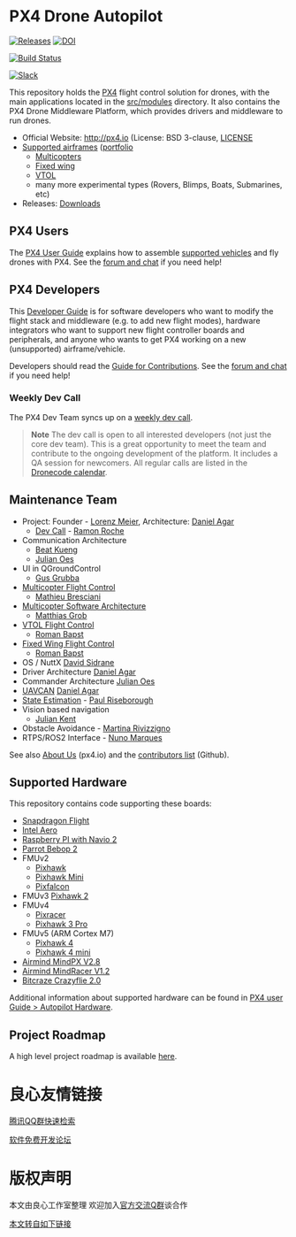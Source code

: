 # PX4 Drone Autopilot

[![Releases](https://img.shields.io/github/release/PX4/Firmware.svg)](https://github.com/PX4/Firmware/releases) [![DOI](https://zenodo.org/badge/22634/PX4/Firmware.svg)](https://zenodo.org/badge/latestdoi/22634/PX4/Firmware)

[![Build Status](http://ci.px4.io:8080/buildStatus/icon?job=PX4/Firmware/master)](http://ci.px4.io:8080/blue/organizations/jenkins/PX4%2FFirmware/activity)

[![Slack](https://px4-slack.herokuapp.com/badge.svg)](http://slack.px4.io)

This repository holds the [PX4](http://u.720life.cn/g/fdb48169940789ea44a0e199fe15aaab) flight control solution for drones, with the main applications located in the [src/modules](http://u.720life.cn/g/54145d0471d91890860f7f8463c03046a50de737ecd764e71eae4128c45a89c4c6fc5d03cd876158f763ff1e24badbff2e8ea8b5213df360f8f957c115971639) directory. It also contains the PX4 Drone Middleware Platform, which provides drivers and middleware to run drones.

* Official Website: http://px4.io (License: BSD 3-clause, [LICENSE](http://u.720life.cn/g/54145d0471d91890860f7f8463c03046a50de737ecd764e71eae4128c45a89c4600b1b48247cd6c60c5e5825fa6b6ae2781a11cc4048862fa5c64e75b68a07d6)
* [Supported airframes](http://u.720life.cn/g/d027d664162e93e37bec3524233d06b8ee434dc6c7a4957a7c68fb14649094d01b5fae414f3550b983de4a4c795e49f5281616db0e1452b9db820ec24d602378) ([portfolio](http://u.720life.cn/g/08b87e370f9fe67ff38a3ae0a4e937963b0378c431284e43776bbb4042327ef4)
  * [Multicopters](http://u.720life.cn/g/d027d664162e93e37bec3524233d06b8ee434dc6c7a4957a7c68fb14649094d01b5fae414f3550b983de4a4c795e49f56bc4af31be6b085e79de7c7ee1d5f280)
  * [Fixed wing](http://u.720life.cn/g/d027d664162e93e37bec3524233d06b8ee434dc6c7a4957a7c68fb14649094d01b5fae414f3550b983de4a4c795e49f58a736bc0399a2005db69a5e7a2026be8)
  * [VTOL](http://u.720life.cn/g/d027d664162e93e37bec3524233d06b8ee434dc6c7a4957a7c68fb14649094d01b5fae414f3550b983de4a4c795e49f502ba4e94c2f7cf95a54db1f244e7fe4e)
  * many more experimental types (Rovers, Blimps, Boats, Submarines, etc)
* Releases: [Downloads](http://u.720life.cn/g/54145d0471d91890860f7f8463c03046a50de737ecd764e71eae4128c45a89c49d20c93aad3617de3ac2ad1a51a6efbc)


## PX4 Users

The [PX4 User Guide](http://u.720life.cn/g/d027d664162e93e37bec3524233d06b8db989d0ce7112b6809d508afd30d40c4) explains how to assemble [supported vehicles](http://u.720life.cn/g/d027d664162e93e37bec3524233d06b8ee434dc6c7a4957a7c68fb14649094d01b5fae414f3550b983de4a4c795e49f5281616db0e1452b9db820ec24d602378) and fly drones with PX4.
See the [forum and chat](http://u.720life.cn/g/d027d664162e93e37bec3524233d06b8563c00b5d9563d8a3b7c05089915ad51) if you need help!


## PX4 Developers

This [Developer Guide](http://u.720life.cn/g/ff533924e9d4f5197c2d33880dfb1c7b89c10f364de118e80b39433136754c72) is for software developers who want to modify the flight stack and middleware (e.g. to add new flight modes), hardware integrators who want to support new flight controller boards and peripherals, and anyone who wants to get PX4 working on a new (unsupported) airframe/vehicle.

Developers should read the [Guide for Contributions](http://u.720life.cn/g/ff533924e9d4f5197c2d33880dfb1c7bb1a2637ca59cade47b41f2889bd8fe1be2cee49e034fc034983c2b43f5e66f06).
See the [forum and chat](http://u.720life.cn/g/ff533924e9d4f5197c2d33880dfb1c7b180b3542f136cefb2842e4eead883aac) if you need help!


### Weekly Dev Call

The PX4 Dev Team syncs up on a [weekly dev call](http://u.720life.cn/g/ff533924e9d4f5197c2d33880dfb1c7bb1a2637ca59cade47b41f2889bd8fe1b5730a402e62b66188f7b7efd4e9dc061).

> **Note** The dev call is open to all interested developers (not just the core dev team). This is a great opportunity to meet the team and contribute to the ongoing development of the platform. It includes a QA session for newcomers. All regular calls are listed in the [Dronecode calendar](http://u.720life.cn/g/f74b0fc30c3c2b7c7185cfd781f0f556662345f2fac8cec3c0d3fd3ccacffa24ac9518f731075f60d4aa77a6cfb71757).


## Maintenance Team

  * Project: Founder - [Lorenz Meier](http://u.720life.cn/g/54145d0471d91890860f7f8463c030467b41107030ac6588a28a4fbefc5d4c21), Architecture: [Daniel Agar](http://u.720life.cn/g/54145d0471d91890860f7f8463c0304607477b4fb4c486cd53e9614adc7ce7e2)
    * [Dev Call](http://u.720life.cn/g/54145d0471d91890860f7f8463c03046a50de737ecd764e71eae4128c45a89c4229377c23aada149caf7e20bad98ace2) - [Ramon Roche](http://u.720life.cn/g/54145d0471d91890860f7f8463c03046b00dacb8e5ab15551b329555369942e1)
  * Communication Architecture
    * [Beat Kueng](http://u.720life.cn/g/54145d0471d91890860f7f8463c03046408118ac18aa926eb35f3e4becd5742d)
    * [Julian Oes](http://u.720life.cn/g/54145d0471d91890860f7f8463c03046782c2fc73af8417832aba2a83dabb23e)
  * UI in QGroundControl
    * [Gus Grubba](http://u.720life.cn/g/54145d0471d91890860f7f8463c03046d6ca7fb0734ffbccdd4df0306d9ee1e3)
  * [Multicopter Flight Control](http://u.720life.cn/g/54145d0471d91890860f7f8463c03046a50de737ecd764e71eae4128c45a89c4124e8b4fcf34041725cca144ac6e06d0abfbbad92da973f120e4f98b17143589)
    * [Mathieu Bresciani](http://u.720life.cn/g/54145d0471d91890860f7f8463c0304614db89507d9233ef12ce71c245327826)
  * [Multicopter Software Architecture](http://u.720life.cn/g/54145d0471d91890860f7f8463c03046a50de737ecd764e71eae4128c45a89c4124e8b4fcf34041725cca144ac6e06d0abfbbad92da973f120e4f98b17143589)
    * [Matthias Grob](http://u.720life.cn/g/54145d0471d91890860f7f8463c03046bd61ed000adc52067f9f093c82d76762)
  * [VTOL Flight Control](http://u.720life.cn/g/54145d0471d91890860f7f8463c03046a50de737ecd764e71eae4128c45a89c4cca5f098c3f5cc6832859dda87606913)
    * [Roman Bapst](http://u.720life.cn/g/54145d0471d91890860f7f8463c0304673407f009b9f8ca32bfca63407fb2c42)
  * [Fixed Wing Flight Control](http://u.720life.cn/g/54145d0471d91890860f7f8463c03046a50de737ecd764e71eae4128c45a89c49eb9d4f7c8485122bbeb7c1798cc3d7c)
    * [Roman Bapst](http://u.720life.cn/g/54145d0471d91890860f7f8463c0304673407f009b9f8ca32bfca63407fb2c42)
  * OS / NuttX [David Sidrane](http://u.720life.cn/g/54145d0471d91890860f7f8463c030461775d4f21d06acbc3d582fcb5856e00c)
  * Driver Architecture [Daniel Agar](http://u.720life.cn/g/54145d0471d91890860f7f8463c0304607477b4fb4c486cd53e9614adc7ce7e2)
  * Commander Architecture [Julian Oes](http://u.720life.cn/g/54145d0471d91890860f7f8463c03046043da3a4af3db4fe59c923dfe9a9973d)
  * [UAVCAN](http://u.720life.cn/g/54145d0471d91890860f7f8463c03046a50de737ecd764e71eae4128c45a89c437b1c8f51ce486a5abf0f044cb90f9e4) [Daniel Agar](http://u.720life.cn/g/54145d0471d91890860f7f8463c0304607477b4fb4c486cd53e9614adc7ce7e2)
  * [State Estimation](http://u.720life.cn/g/54145d0471d91890860f7f8463c03046a50de737ecd764e71eae4128c45a89c4dbd4dbde5798d60edb654dba4e06f83f378880de648de06635b62e95cc381e97294dee6fcaa20546712f0bece8bb1f2886a200a91ae2d085b04fb8c0dfcd0791) - [Paul Riseborough](http://u.720life.cn/g/54145d0471d91890860f7f8463c03046e2fd797623ae87e500d1e4aafcd7ebec)
  * Vision based navigation
    * [Julian Kent](http://u.720life.cn/g/54145d0471d91890860f7f8463c030466e0d047cd7d812f648ad2cefde56cd7f)
  * Obstacle Avoidance - [Martina Rivizzigno](http://u.720life.cn/g/54145d0471d91890860f7f8463c0304694cb8f35edfd482d82a9b4a42a255c2d)
  * RTPS/ROS2 Interface - [Nuno Marques](http://u.720life.cn/g/54145d0471d91890860f7f8463c03046d417924e391f5c1a81ad2b541355318a)

See also [About Us](http://u.720life.cn/g/9f6b02f0a2edacaed5d1d844522fe9d209f5a8517941fc81741bf6cb53e0d9840ec95fda02b4ba8edb4d69bbc2e57d7e) (px4.io) and the [contributors list](http://u.720life.cn/g/54145d0471d91890860f7f8463c03046a50de737ecd764e71eae4128c45a89c492cd1020b625b9f34bbf04e0990b91ee37e8f6e09ba7ce3ba0b56f3094105295) (Github).

## Supported Hardware

This repository contains code supporting these boards:
  * [Snapdragon Flight](http://u.720life.cn/g/d027d664162e93e37bec3524233d06b8c84a062b4d4e81cdec4fdfc253e7ba64e8719d715499ee4f6a7fe168839e82e7a422ebcd9d2cc78583448d11e62702f8)
  * [Intel Aero](http://u.720life.cn/g/d027d664162e93e37bec3524233d06b8c84a062b4d4e81cdec4fdfc253e7ba641a37cc28848dcb80f02ff6ff61679e51ecd153cb7e3a18cd8d5bcf02778aba80)
  * [Raspberry PI with Navio 2](http://u.720life.cn/g/d027d664162e93e37bec3524233d06b8c84a062b4d4e81cdec4fdfc253e7ba64517eb6d47d061a72ef5e457063c5de2f964cc8a58d9e5b9d82e8e37b27c4552ea87e34a5f78ba87cdeb45e799b8e47ea)
  * [Parrot Bebop 2](http://u.720life.cn/g/ff533924e9d4f5197c2d33880dfb1c7bce0768c9765f597fdfccff9c96290507ecb0dab0bddb6d33dfeeb73cc1f3f1fd)
  * FMUv2
    * [Pixhawk](http://u.720life.cn/g/d027d664162e93e37bec3524233d06b8c84a062b4d4e81cdec4fdfc253e7ba64685cf9bfa677f9abda7f89843159d0d9a17d587b374c657adaa03449136f5ff0)
    * [Pixhawk Mini](http://u.720life.cn/g/d027d664162e93e37bec3524233d06b8c84a062b4d4e81cdec4fdfc253e7ba64685cf9bfa677f9abda7f89843159d0d97bccf9539976b0c0b6bff95531094c01)
    * [Pixfalcon](http://u.720life.cn/g/d027d664162e93e37bec3524233d06b8c84a062b4d4e81cdec4fdfc253e7ba64614dd0cdc242b95225918ea80dd64889a931280041ea5775b118ff19f4a84dde)
  * FMUv3 [Pixhawk 2](http://u.720life.cn/g/d027d664162e93e37bec3524233d06b8c84a062b4d4e81cdec4fdfc253e7ba64685cf9bfa677f9abda7f89843159d0d9b8f6b5c8c9196e25cb80dc4e9800d0d3)
  * FMUv4
    * [Pixracer](http://u.720life.cn/g/d027d664162e93e37bec3524233d06b8c84a062b4d4e81cdec4fdfc253e7ba64a1675c35f35b48d7a4dfc44dbfa3ce58fb10056aea958fc4847cdbd73ce9a82d)
    * [Pixhawk 3 Pro](http://u.720life.cn/g/d027d664162e93e37bec3524233d06b8c84a062b4d4e81cdec4fdfc253e7ba64685cf9bfa677f9abda7f89843159d0d96379bb6b82ddfb48f6abbc50b8c13ad3)
  * FMUv5 (ARM Cortex M7)
    * [Pixhawk 4](http://u.720life.cn/g/d027d664162e93e37bec3524233d06b8c84a062b4d4e81cdec4fdfc253e7ba64685cf9bfa677f9abda7f89843159d0d99a35a1e737dd364770100d05c5883135)
    * [Pixhawk 4 mini](http://u.720life.cn/g/d027d664162e93e37bec3524233d06b8c84a062b4d4e81cdec4fdfc253e7ba64685cf9bfa677f9abda7f89843159d0d927088883f2efb3a96505b3b2408ddb30)  
  * [Airmind MindPX V2.8](http://u.720life.cn/g/b4f71cecdfe320d3d9c141cb2049c801be74266dd55c555867ea935c111e81449a4de3809f7b51468c992adb74c209c9fb59b331c8067aa0ee1659f9ec38855d)
  * [Airmind MindRacer V1.2](http://u.720life.cn/g/1188e6f7423b7ecfb5e9e83b91c3b8b2c4184ed512271073710a3b8ae28518583476968ab0a31862a11fa50282487d2ebdaf1d9cffd493f8d18eec0d91f8e466790ebbc72fd1059d1b4e16e7f42d3447)
  * [Bitcraze Crazyflie 2.0](http://u.720life.cn/g/d027d664162e93e37bec3524233d06b8c84a062b4d4e81cdec4fdfc253e7ba6438bf6fee0f1ebdd23734d90054d764701abdd34c5f47709ae21e2337fb9f005b)

Additional information about supported hardware can be found in [PX4 user Guide > Autopilot Hardware](http://u.720life.cn/g/d027d664162e93e37bec3524233d06b8c84a062b4d4e81cdec4fdfc253e7ba643544191f1aea5030eb9ebddccb8d8a37).

## Project Roadmap

A high level project roadmap is available [here](http://u.720life.cn/g/f74b0fc30c3c2b7c7185cfd781f0f556dbdccbbe25039e310b66f552616d79f474cdb7a246b28a0731563149b69babf8).



 # 良心友情链接

[腾讯QQ群快速检索](http://u.720life.cn/s/8cf73f7c)

[软件免费开发论坛](http://u.720life.cn/s/bbb01dc0)

# 版权声明 

本文由良心工作室整理 欢迎加入[官方交流Q群](https://u.720life.cn/s/f2316816)谈合作

[本文转自如下链接](http://u.720life.cn/g/2e71d0f0a5c601172267ba20d3a43c6ecffabf5a6f8fd4361170041f56c205832a47243fff3ae7d3df3fe353d02ff8fa019b56fb08040e82648ceef3ba22e57d)